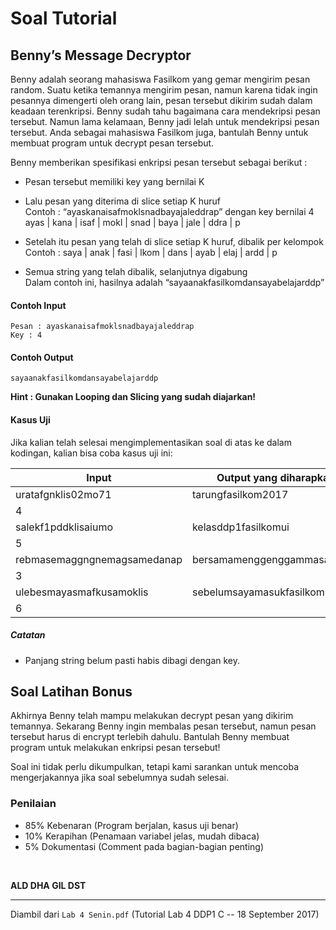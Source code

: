 # Soal Tutorial

## Benny’s Message Decryptor

Benny adalah seorang mahasiswa Fasilkom yang gemar mengirim pesan random. Suatu
ketika temannya mengirim pesan, namun karena tidak ingin pesannya dimengerti oleh orang
lain, pesan tersebut dikirim sudah dalam keadaan terenkripsi. Benny sudah tahu bagaimana
cara mendekripsi pesan tersebut. Namun lama kelamaan, Benny jadi lelah untuk mendekripsi
pesan tersebut. Anda sebagai mahasiswa Fasilkom juga, bantulah Benny untuk membuat
program untuk decrypt pesan tersebut.

Benny memberikan spesifikasi enkripsi pesan tersebut sebagai berikut :

- Pesan tersebut memiliki key yang bernilai K

- Lalu pesan yang diterima di slice setiap K huruf\
  Contoh : “ayaskanaisafmoklsnadbayajaleddrap” dengan key bernilai 4\
  ayas | kana | isaf | mokl | snad | baya | jale | ddra | p

- Setelah itu pesan yang telah di slice setiap K huruf, dibalik per kelompok\
  Contoh : saya | anak | fasi | lkom | dans | ayab | elaj | ardd | p

- Semua string yang telah dibalik, selanjutnya digabung\
  Dalam contoh ini, hasilnya adalah “sayaanakfasilkomdansayabelajarddp”
  
#### Contoh Input

```
Pesan : ayaskanaisafmoklsnadbayajaleddrap
Key : 4
``` 

#### Contoh Output

```
sayaanakfasilkomdansayabelajarddp
```

**Hint : Gunakan Looping dan Slicing yang sudah diajarkan!**

#### Kasus Uji
Jika kalian telah selesai mengimplementasikan soal di atas ke dalam kodingan, kalian bisa coba
kasus uji ini:

| Input                       | Output yang diharapkan
| --------------------------- | --------------------------------------------
| uratafgnklis02mo71          | tarungfasilkom2017
| 4                           |
| salekf1pddklisaiumo         | kelasddp1fasilkomui
| 5                           |
| rebmasemaggngnemagsamedanap | bersamamenggenggammasadepan
| 3                           |
| ulebesmayasmafkusamoklis    |sebelumsayamasukfasilkom
| 6                           |

##### Catatan
- Panjang string belum pasti habis dibagi dengan key.

## Soal Latihan Bonus

Akhirnya Benny telah mampu melakukan decrypt pesan yang dikirim temannya. Sekarang
Benny ingin membalas pesan tersebut, namun pesan tersebut harus di encrypt terlebih dahulu.
Bantulah Benny membuat program untuk melakukan enkripsi pesan tersebut!

Soal ini tidak perlu dikumpulkan, tetapi kami sarankan untuk mencoba mengerjakannya jika soal
sebelumnya sudah selesai.

### Penilaian
- 85% Kebenaran (Program berjalan, kasus uji benar)
- 10% Kerapihan (Penamaan variabel jelas, mudah dibaca)
- 5% Dokumentasi (Comment pada bagian-bagian penting)

<br>

**ALD DHA GIL DST**

---

Diambil dari `Lab 4 Senin.pdf` (Tutorial Lab 4 DDP1 C
\-- 18 September 2017)
